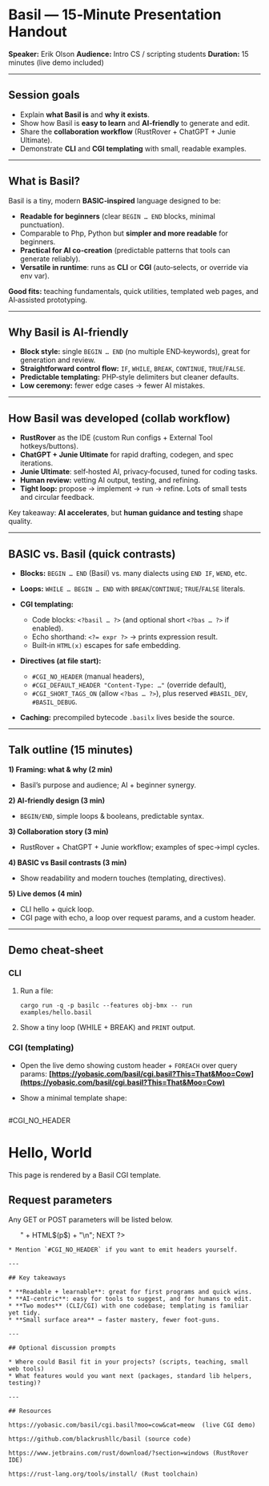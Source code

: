 # Basil — 15‑Minute Presentation Handout

**Speaker:** Erik Olson
**Audience:** Intro CS / scripting students
**Duration:** 15 minutes (live demo included)

---

## Session goals

* Explain **what Basil is** and **why it exists**.
* Show how Basil is **easy to learn** and **AI‑friendly** to generate and edit.
* Share the **collaboration workflow** (RustRover + ChatGPT + Junie Ultimate).
* Demonstrate **CLI** and **CGI templating** with small, readable examples.

---

## What is Basil?

Basil is a tiny, modern **BASIC‑inspired** language designed to be:

* **Readable for beginners** (clear `BEGIN … END` blocks, minimal punctuation).
* Comparable to Php, Python but **simpler and more readable** for beginners.
* **Practical for AI co‑creation** (predictable patterns that tools can generate reliably).
* **Versatile in runtime**: runs as **CLI** or **CGI** (auto‑selects, or override via env var).

**Good fits:** teaching fundamentals, quick utilities, templated web pages, and AI‑assisted prototyping.

---

## Why Basil is AI‑friendly

* **Block style:** single `BEGIN … END` (no multiple END‑keywords), great for generation and review.
* **Straightforward control flow:** `IF`, `WHILE`, `BREAK`, `CONTINUE`, `TRUE`/`FALSE`.
* **Predictable templating:** PHP‑style delimiters but cleaner defaults.
* **Low ceremony:** fewer edge cases → fewer AI mistakes.

---

## How Basil was developed (collab workflow)

* **RustRover** as the IDE (custom Run configs + External Tool hotkeys/buttons).
* **ChatGPT + Junie Ultimate** for rapid drafting, codegen, and spec iterations.
* **Junie Ultimate**: self‑hosted AI, privacy‑focused, tuned for coding tasks.
* **Human review:** vetting AI output, testing, and refining.
* **Tight loop:** propose → implement → run → refine.  Lots of small tests and circular feedback.

Key takeaway: **AI accelerates**, but **human guidance and testing** shape quality.

---

## BASIC vs. Basil (quick contrasts)

* **Blocks:** `BEGIN … END` (Basil) vs. many dialects using `END IF`, `WEND`, etc.
* **Loops:** `WHILE … BEGIN … END` with `BREAK`/`CONTINUE`; `TRUE`/`FALSE` literals.
* **CGI templating:**

    * Code blocks: `<?basil … ?>` (and optional short `<?bas … ?>` if enabled).
    * Echo shorthand: `<?= expr ?>` → prints expression result.
    * Built‑in `HTML(x)` escapes for safe embedding.
* **Directives (at file start):**

    * `#CGI_NO_HEADER` (manual headers),
    * `#CGI_DEFAULT_HEADER "Content-Type: …"` (override default),
    * `#CGI_SHORT_TAGS_ON` (allow `<?bas … ?>`), plus reserved `#BASIL_DEV`, `#BASIL_DEBUG`.
* **Caching:** precompiled bytecode `.basilx` lives beside the source.

---

## Talk outline (15 minutes)

**1) Framing: what & why (2 min)**

* Basil’s purpose and audience; AI + beginner synergy.

**2) AI‑friendly design (3 min)**

* `BEGIN/END`, simple loops & booleans, predictable syntax.

**3) Collaboration story (3 min)**

* RustRover + ChatGPT + Junie workflow; examples of spec→impl cycles.

**4) BASIC vs Basil contrasts (3 min)**

* Show readability and modern touches (templating, directives).

**5) Live demos (4 min)**

* CLI hello + quick loop.
* CGI page with echo, a loop over request params, and a custom header.

---

## Demo cheat‑sheet

### CLI

1. Run a file:

   ```
   cargo run -q -p basilc --features obj-bmx -- run examples/hello.basil
   ```
2. Show a tiny loop (WHILE + BREAK) and `PRINT` output.

### CGI (templating)

* Open the live demo showing custom header + `FOREACH` over query params:
  **[https://yobasic.com/basil/cgi.basil?This=That&Moo=Cow](https://yobasic.com/basil/cgi.basil?This=That&Moo=Cow)**
* Show a minimal template shape:

  ```
#CGI_NO_HEADER
<?basil
  // Manual header mode: send headers explicitly, then a blank line
  PRINT "Status: 200 OK\r\n";
  PRINT "Content-Type: text/html; charset=utf-8\r\n\r\n";
?>
<!doctype html>
<html lang="en">
<head>
  <meta charset="utf-8">
  <title>Basil CGI Demo</title>
</head>
<body>
  <h1>Hello, World</h1>
  <p>This page is rendered by a Basil CGI template.</p>

<h2>Request parameters</h2>
  <p>Any GET or POST parameters will be listed below.</p>
  <ul>
  <?basil
    FOR EACH p$ IN REQUEST$()
      PRINT "<li>" + HTML$(p$) + "</li>\n";
    NEXT
  ?>
  </ul>
</body>
</html>

  ```
* Mention `#CGI_NO_HEADER` if you want to emit headers yourself.

---

## Key takeaways

* **Readable + learnable**: great for first programs and quick wins.
* **AI‑centric**: easy for tools to suggest, and for humans to edit.
* **Two modes** (CLI/CGI) with one codebase; templating is familiar yet tidy.
* **Small surface area** → faster mastery, fewer foot‑guns.

---

## Optional discussion prompts

* Where could Basil fit in your projects? (scripts, teaching, small web tools)
* What features would you want next (packages, standard lib helpers, testing)?

---

## Resources

https://yobasic.com/basil/cgi.basil?moo=cow&cat=meow  (live CGI demo)

https://github.com/blackrushllc/basil (source code)

https://www.jetbrains.com/rust/download/?section=windows (RustRover IDE)

https://rust-lang.org/tools/install/ (Rust toolchain)



